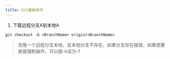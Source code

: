 ```yaml
---
title: Git基础命令
---
```




1.   下载远程分支A到本地A

```
git checkout -b <BranchName> origin/<BranchName>
```

>   克隆一个远程分支本地，且本地分支不存在，如果分支存在报错，如果想要直接强制操作，可以报-b该为-f

